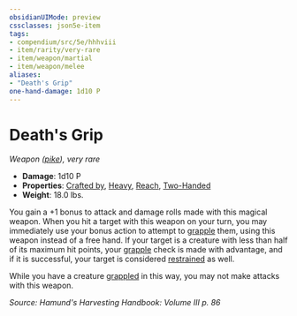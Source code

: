 ```yaml
---
obsidianUIMode: preview
cssclasses: json5e-item
tags:
- compendium/src/5e/hhhviii
- item/rarity/very-rare
- item/weapon/martial
- item/weapon/melee
aliases: 
- "Death's Grip"
one-hand-damage: 1d10 P
---
```

# Death's Grip
*Weapon ([pike](compendium/items/pike.md)), very rare*  

- **Damage**: 1d10 P
- **Properties**: [Crafted by](/compendium/rules/item-properties.md#Crafted%20by), [Heavy](/compendium/rules/item-properties.md#Heavy), [Reach](/compendium/rules/item-properties.md#Reach), [Two-Handed](/compendium/rules/item-properties.md#Two-Handed)
- **Weight**: 18.0 lbs.

You gain a +1 bonus to attack and damage rolls made with this magical weapon. When you hit a target with this weapon on your turn, you may immediately use your bonus action to attempt to [grapple](/compendium/rules/actions.md#Grapple) them, using this weapon instead of a free hand. If your target is a creature with less than half of its maximum hit points, your [grapple](/compendium/rules/actions.md#Grapple) check is made with advantage, and if it is successful, your target is considered [restrained](/compendium/rules/conditions.md#Restrained) as well.

While you have a creature [grappled](/compendium/rules/conditions.md#Grappled) in this way, you may not make attacks with this weapon.

*Source: Hamund's Harvesting Handbook: Volume III p. 86*